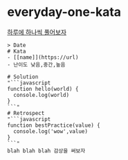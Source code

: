 # everyday-one-kata

[하루에 하나씩 풀어보자](https://codewars.com)

```
> Date
# Kata
- [[name]](https://url)
- 난이도 낮음,중간,높음 

# Solution
"```javascript
function hello(world) {
  console.log(world)
}
```"
# Retrospect
"```javascript
function bestPractice(value) {
  console.log('wow',value)
}
```"
blah blah blah 감상을 써보자

```
